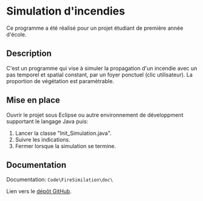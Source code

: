# Simulation d'incendies
Ce programme a été réalisé pour un projet étudiant de première année d'école. 

## Description
C'est un programme qui vise à simuler la propagation d'un incendie avec un pas temporel et spatial constant, par un foyer ponctuel (clic utilisateur). La proportion de végétation est paramètrable.

## Mise en place
 Ouvrir le projet sous Eclipse ou autre environnement de développment supportant le langage Java puis:
1. Lancer la classe "Init_Simulation.java".
2. Suivre les indications.
3. Fermer lorsque la simulation se termine.

## Documentation 
Documentation: ```Code\FireSimilation\doc\```


Lien vers le [dépôt GitHub](https://github.com/Me-Lu/Simulation-Incendie "Lien du dépôt").
